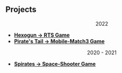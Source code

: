 ## Projects
<ul>
  <p align="center"> 2022</p>
  <li><b><a href="https://github.com/samarancona/PortFolio/blob/main/Projects/Hexogun.md"> Hexogun -> RTS Game  </b></a></li>
  <li><b><a href="https://github.com/samarancona/PortFolio/blob/main/Projects/Pirate's Tail.md"> Pirate's Tail -> Mobile-Match3 Game </b></a></li>
  <p align="center"> 2020 - 2021</p>
  <li><b><a href="https://github.com/samarancona/PortFolio/blob/main/Projects/Spirates.md"> Spirates -> Space-Shooter Game </b></a></li>
</ul>

